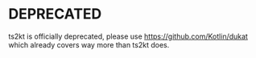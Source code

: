 # DEPRECATED

ts2kt is officially deprecated, please use https://github.com/Kotlin/dukat which
already covers way more than ts2kt does. 

